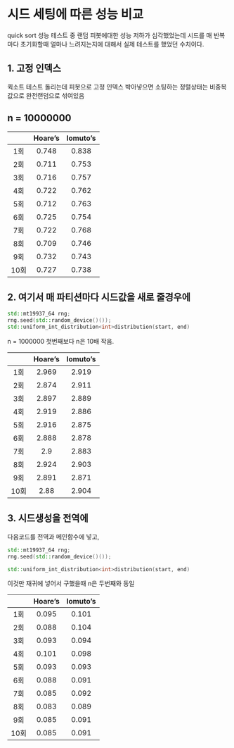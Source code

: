 <!-- ---
title:  "c++11 random seed test"
categories: c++
--- -->

# 시드 세팅에 따른 성능 비교

quick sort 성능 테스트 중 랜덤 피봇에대한 성능 저하가 심각했었는데 시드를 매 반복마다 초기화할때 얼마나 느려지는지에 대해서 실제 테스트를 했었던 수치이다.




## 1. 고정 인덱스

퀵소트 테스트 돌리는데 피봇으로 고정 인덱스 박아넣으면
소팅하는 정렬상태는 비중복 값으로 완전랜덤으로 섞여있음

n = 10000000
-------------------------

|    |  Hoare’s   | lomuto’s   |
|:----:|:----:|:----:|
|1회 | 0.748 |0.838 |
| 2회 |0.711|0.753|
|3회 |0.716 |0.757 |
|4회  |0.722|0.762 |
| 5회 |0.712|0.763 |
|6회|0.725 |0.754|
|7회|0.722|0.768|
|8회|0.709|0.746|
|9회| 0.732|0.743|
|10회|0.727|0.738|



## 2. 여기서 매 파티션마다 시드값을 새로 줄경우에

```c++
std::mt19937_64 rng;
rng.seed(std::random_device()());
std::uniform_int_distribution<int>distribution(start, end)
```
n = 1000000 첫번째보다 n은 10배 작음.

|    |  Hoare’s   | lomuto’s   |
|:----:|:----:|:----:|
|1회| 2.969| 2.919|
| 2회|2.874|2.911|
| 3회|2.897|2.889|
|4회|2.919|2.886|
|5회|2.916|2.875|
|6회|2.888|2.878|
|7회|2.9|2.883|
|8회|2.924|2.903|
|9회|2.891|2.871|
|10회|2.88|2.904|


## 3. 시드생성을 전역에

다음코드를 전역과 메인함수에 넣고,
```c++
std::mt19937_64 rng;
rng.seed(std::random_device()());
```

```c++
std::uniform_int_distribution<int>distribution(start, end)
```
이것만 재귀에 넣어서 구했을때
n은 두번째와 동일


|    |  Hoare’s   | lomuto’s   |
|:----:|:----:|:----:|
|1회|0.095|0.101|
|2회|0.088|0.104|
|3회|0.093|0.094|
|4회|0.101|0.098|
|5회|0.093|0.093|
|6회|0.088|0.091|
|7회|0.085|0.092|
|8회|0.083|0.089|
|9회|0.085|0.091|
|10회|0.085|0.091|

